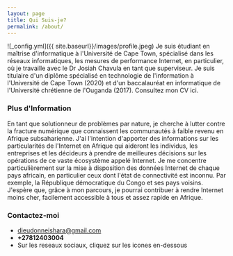 ```yaml
---
layout: page
title: Qui Suis-je?
permalink: /about/
---
```

![_config.yml]({{ site.baseurl}}/images/profile.jpeg)
Je suis étudiant en maîtrise d'informatique à l'Université de Cape Town, spécialisé dans les réseaux informatiques, les mesures de performance Internet, en particulier, où je travaille avec le Dr Josiah Chavula en tant que superviseur. Je suis titulaire d'un diplôme spécialisé en technologie de l'information à l'Université de Cape Town (2020) et d'un baccalauréat en informatique de l'Université chrétienne de l'Ouganda (2017). Consultez mon CV ici.

### Plus d'Information

En tant que solutionneur de problèmes par nature, je cherche à lutter contre la fracture numérique que connaissent les communautés à faible revenu en Afrique subsaharienne. J'ai l'intention d'apporter des informations sur les particularités de l'Internet en Afrique qui aideront les individus, les entreprises et les décideurs à prendre de meilleures décisions sur les opérations de ce vaste écosystème appelé Internet. Je me concentre particulièrement sur la mise à disposition des données Internet de chaque pays africain, en particulier ceux dont l'état de connectivité est inconnu. Par exemple, la République démocratique du Congo et ses pays voisins. J'espère que, grâce à mon parcours, je pourrai contribuer à rendre Internet moins cher, facilement accessible à tous et assez rapide en Afrique.

### Contactez-moi

- [dieudonneishara@gmail.com](mailto:dieudonneishara@gmail.com)
- **+27812403004**
- Sur les reseaux sociaux, cliquez sur les icones en-dessous